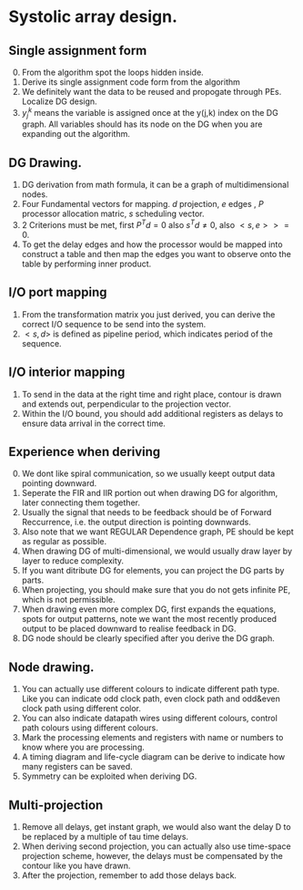# Systolic array design.
## Single assignment form
0. From the algorithm spot the loops hidden inside.
1. Derive its single assignment code form from the algorithm
2. We definitely want the data to be reused and propogate through PEs. Localize DG design.
3. $y_{j}^{k}$ means the variable is assigned once at the y(j,k) index on the DG graph. All variables should has its node on the DG when you are expanding out the algorithm.
## DG Drawing.
1. DG derivation from math formula, it can be a graph of multidimensional nodes.
2. Four Fundamental vectors for mapping. $d$ projection, $e$ edges , $P$ processor allocation matric, $s$ scheduling vector.
3. 2 Criterions must be met, first $P^Td = 0$ also $s^Td\not ={0}$, also $<s,e> >= 0$.
4. To get the delay edges and how the processor would be mapped into construct a table and then map the edges you want to observe onto the table by performing inner product.

## I/O port mapping
1. From the transformation matrix you just derived, you can derive the correct I/O sequence to be send into the system.
2. $<s,d>$ is defined as pipeline period, which indicates period of the sequence.

## I/O interior mapping
1. To send in the data at the right time and right place, contour is drawn and extends out, perpendicular to the projection vector.
2. Within the I/O bound, you should add additional registers as delays to ensure data arrival in the correct time.

## Experience when deriving
0. We dont like spiral communication, so we usually keept output data pointing downward.
1. Seperate the FIR and IIR portion out when drawing DG for algorithm, later connecting them together.
2. Usually the signal that needs to be feedback should be of Forward Reccurrence, i.e. the output direction is pointing downwards.
3. Also note that we want REGULAR Dependence graph, PE should be kept as regular as possible.
4. When drawing DG of multi-dimensional, we would usually draw layer by layer to reduce complexity.
5. If you want ditribute DG for elements, you can project the DG parts by parts.
6. When projecting, you should make sure that you do not gets infinite PE, which is not permissible.
7. When drawing even more complex DG, first expands the equations, spots for output patterns, note we want the most recently produced output to be placed downward to realise feedback in DG.
8. DG node should be clearly specified after you derive the DG graph.

## Node drawing.
1. You can actually use different colours to indicate different path type. Like you can indicate odd clock path, even clock path and odd&even clock path using different color.
2. You can also indicate datapath wires using different colours, control path colours using different colours.
3. Mark the processing elements and registers with name or numbers to know where you are processing.
4. A timing diagram and life-cycle diagram can be derive to indicate how many registers can be saved.
5. Symmetry can be exploited when deriving DG.

## Multi-projection
1. Remove all delays, get instant graph, we would also want the delay D to be replaced by a multiple of tau time delays.
2. When deriving second projection, you can actually also use time-space projection scheme, however, the delays must be compensated by the contour like you have drawn.
3. After the projection, remember to add those delays back.

